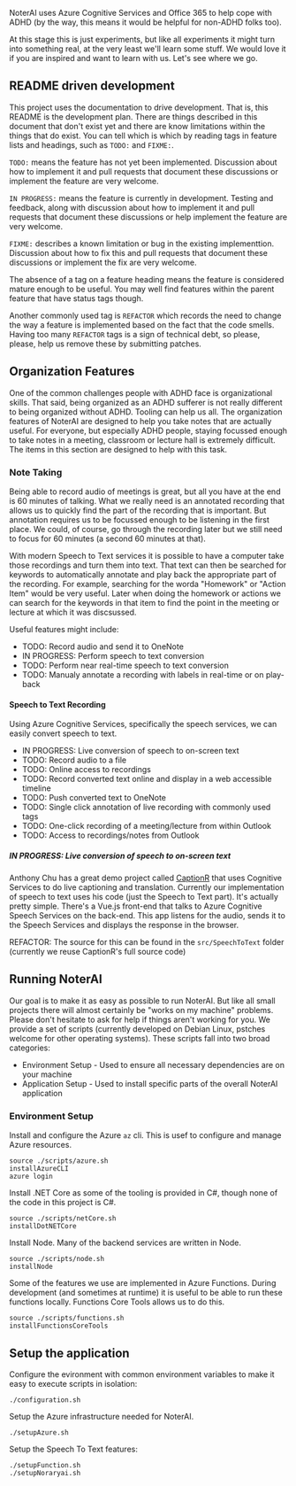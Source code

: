 NoterAI uses Azure Cognitive Services and Office 365 to help cope with ADHD (by the way, this means it would be helpful for non-ADHD folks too).

At this stage this is just experiments, but like all experiments it might turn into something real, at the very least we'll learn some stuff. We would love it if you are inspired and want to learn with us. Let's see where we go.

## README driven development

This project uses the documentation to drive development. That is, this README is the development plan. There are things described in this document that don't exist yet and there are know limitations within the things that do exist. You can tell which is which by reading tags in feature lists and headings, such as `TODO:` and `FIXME:`. 

`TODO:` means the feature has not yet been implemented. Discussion about how to implement it and pull requests that document these discussions or implement the feature are very welcome.

`IN PROGRESS:` means the feature is currently in development. Testing and feedback, along with discussion about how to implement it and pull requests that document these discussions or help implement the feature are very welcome.

`FIXME:` describes a known limitation or bug in the existing implementtion. Discussion about how to fix this and pull requests that document these discussions or implement the fix are very welcome.

The absence of a tag on a feature heading means the feature is considered mature enough to be useful. You may well find features within the parent feature that have status tags though.

Another commonly used tag is `REFACTOR` which records the need to change the way a feature is implemented based on the fact that the code smells. Having too many `REFACTOR` tags is a sign of technical debt, so please, please, help us remove these by submitting patches.

## Organization Features

One of the common challenges people with ADHD face is organizational skills. That said, being organized as an ADHD sufferer is not really different to being organized without ADHD. Tooling can help us all. The organization features of NoterAI are designed to help you take notes that are actually useful. For everyone, but especially ADHD people, staying focussed enough to take notes in a meeting, classroom or lecture hall is extremely difficult. The items in this section are designed to help with this task. 

### Note Taking

Being able to record audio of meetings is great, but all you have at the end is 60 minutes of talking. What we really need is an annotated recording that allows us to quickly find the part of the recording that is important. But annotation requires us to be focussed enough to be listening in the first place. We could, of course, go through the recording later but we still need to focus for 60 minutes (a second 60 minutes at that).

With modern Speech to Text services it is possible to have a computer take those recordings and turn them into text. That text can then be searched for keywords to automatically annotate and play back the appropriate part of the recording. For example, searching for the worda "Homework" or "Action Item" would be very useful. Later when doing the homework or actions we can search for the keywords in that item to find the point in the meeting or lecture at which it was discsussed.

Useful features might include:

  * TODO: Record audio and send it to OneNote
  * IN PROGRESS: Perform speech to text conversion
  * TODO: Perform near real-time speech to text conversion
  * TODO: Manualy annotate a recording with labels in real-time or on play-back

#### Speech to Text Recording

Using Azure Cognitive Services, specifically the speech services, we can easily convert speech to text.

  * IN PROGRESS: Live conversion of speech to on-screen text
  * TODO: Record audio to a file
  * TODO: Online access to recordings
  * TODO: Record converted text online and display in a web accessible timeline
  * TODO: Push converted text to OneNote
  * TODO: Single click annotation of live recording with commonly used tags
  * TODO: One-click recording of a meeting/lecture from within Outlook
  * TODO: Access to recordings/notes from Outlook

##### IN PROGRESS: Live conversion of speech to on-screen text

Anthony Chu has a great demo project called [CaptionR](https://github.com/anthonychu/captionr) that uses Cognitive Services to do live captioning and translation. Currently our implementation of speech to text uses his code (just the Speech to Text part). It's actually pretty simple. There's a Vue.js front-end that talks to Azure Cognitive Speech Services on the back-end. This app listens for the audio, sends it to the Speech Services and displays the response in the browser.

REFACTOR: The source for this can be found in the `src/SpeechToText` folder (currently we reuse CaptionR's full source code)

## Running NoterAI

Our goal is to make it as easy as possible to run NoterAI. But like all small projects there will almost certainly be "works on my machine" problems. Please don't hesitate to ask for help if things aren't working for you. We provide a set of scripts (currently developed on Debian Linux, pstches welcome for other operating systems). These scripts fall into two broad categories:

  * Environment Setup - Used to ensure all necessary dependencies are on your machine
  * Application Setup - Used to install specific parts of the overall NoterAI application

### Environment Setup

Install and configure the Azure `az` cli. This is usef to configure and manage Azure resources.

```
source ./scripts/azure.sh
installAzureCLI
azure login
```

Install .NET Core as some of the tooling is provided in C#, though none of the code in this project is C#.

```
source ./scripts/netCore.sh
installDotNETCore
```

Install Node. Many of the backend services are written in Node.

```
source ./scripts/node.sh
installNode
```

Some of the features we use are implemented in Azure Functions. During development (and sometimes at runtime) it is useful to be able to run these functions locally. Functions Core Tools allows us to do this.

```
source ./scripts/functions.sh
installFunctionsCoreTools
```

## Setup the application

Configure the evironment with common environment variables to make it easy to execute scripts in isolation:

```
./configuration.sh
```

Setup the Azure infrastructure needed for NoterAI.

```
./setupAzure.sh
```

Setup the Speech To Text features:

```
./setupFunction.sh
./setupNoraryai.sh
```